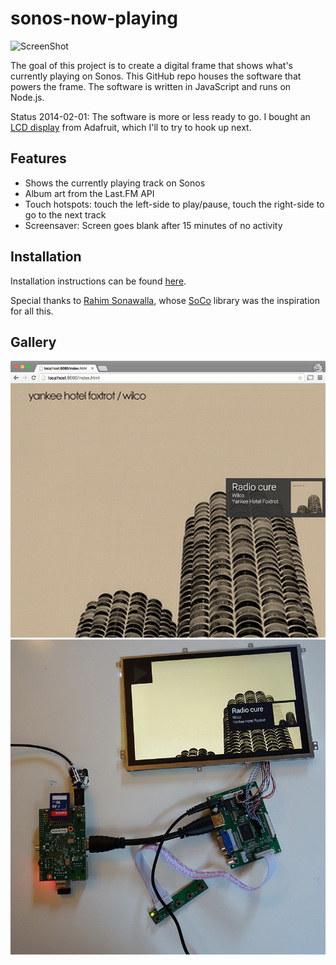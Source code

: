 sonos-now-playing
========================

![ScreenShot](https://raw.github.com/monsur/sonos-now-playing-nodejs/master/screenshot.png)

The goal of this project is to create a digital frame that
shows what's currently playing on Sonos. This GitHub repo
houses the software that powers the frame. The software is
written in JavaScript and runs on Node.js.

Status 2014-02-01: The software is more or less ready to go.
I bought an [LCD display](https://www.adafruit.com/products/2109) from Adafruit,
which I'll to try to hook up next.

## Features
  * Shows the currently playing track on Sonos
  * Album art from the Last.FM API
  * Touch hotspots: touch the left-side to play/pause, touch the right-side to go to the next track
  * Screensaver: Screen goes blank after 15 minutes of no activity

## Installation

Installation instructions can be found [here](https://github.com/monsur/sonos-now-playing/wiki/Software-Installation).

Special thanks to [Rahim Sonawalla](http://www.hirahim.com/), whose [SoCo](http://python-soco.com/) library was the inspiration for all this.

## Gallery

![Running in a browser](https://raw.githubusercontent.com/monsur/sonos-now-playing/master/screenshot2.png)
![Raw parts](https://raw.githubusercontent.com/monsur/sonos-now-playing/master/screenshot3.jpg)
